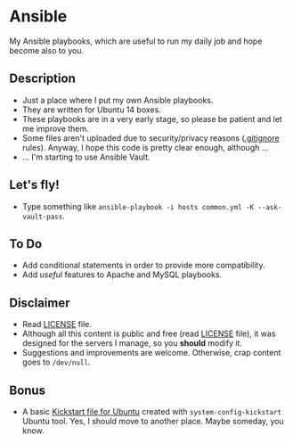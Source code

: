 # Ansible
My Ansible playbooks, which are useful to run my daily job and hope become also to you.

## Description
* Just a place where I put my own Ansible playbooks.
* They are written for Ubuntu 14 boxes.
* These playbooks are in a very early stage, so please be patient and let me improve them.
* Some files aren't uploaded due to security/privacy reasons ([.gitignore](.gitignore) rules). Anyway, I hope this code is pretty clear enough, although ...
* ... I'm starting to use Ansible Vault.

## Let's fly!
* Type something like `ansible-playbook -i hosts common.yml -K --ask-vault-pass`.

## To Do
* Add conditional statements in order to provide more compatibility.
* Add *useful* features to Apache and MySQL playbooks.

## Disclaimer
* Read [LICENSE](LICENSE) file.
* Although all this content is public and free (read [LICENSE](LICENSE) file), it was designed for the servers I manage, so you **should** modify it.
* Suggestions and improvements are welcome. Otherwise, crap content goes to `/dev/null`.

## Bonus
* A basic [Kickstart file for Ubuntu](kickstart-ubuntu-template.ks) created with `system-config-kickstart` Ubuntu tool. Yes, I should move to another place. Maybe someday, you know.
